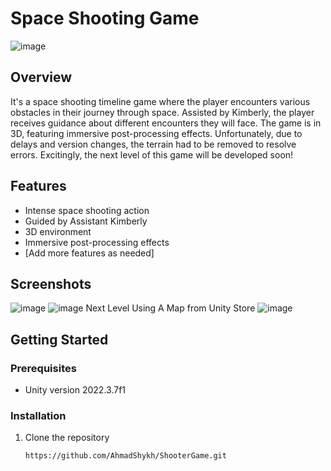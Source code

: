 # Space Shooting Game

![image](https://github.com/AhmadShykh/ShooterGame/assets/52326090/39768051-7884-4673-869a-f73a35961054)

## Overview

It's a space shooting timeline game where the player encounters various obstacles in their journey through space. Assisted by Kimberly, the player receives guidance about different encounters they will face. The game is in 3D, featuring immersive post-processing effects. Unfortunately, due to delays and version changes, the terrain had to be removed to resolve errors. Excitingly, the next level of this game will be developed soon!

## Features

- Intense space shooting action
- Guided by Assistant Kimberly
- 3D environment
- Immersive post-processing effects
- [Add more features as needed]

## Screenshots

![image](https://github.com/AhmadShykh/ShooterGame/assets/52326090/6f387cc1-e82d-48c9-b9ce-e05ffe415e99)
![image](https://github.com/AhmadShykh/ShooterGame/assets/52326090/6284c392-1726-44f6-b920-6962738f239f)
Next Level Using A Map from Unity Store
![image](https://github.com/AhmadShykh/ShooterGame/assets/52326090/306dbdc3-7658-43a9-a629-0ea014f9ab4f)

## Getting Started

### Prerequisites

- Unity version 2022.3.7f1

### Installation

1. Clone the repository
   ```bash
   https://github.com/AhmadShykh/ShooterGame.git
